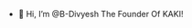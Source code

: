 - 👋 Hi, I’m @B-Divyesh
The Founder Of KAKI!
<!---
B-Divyesh/B-Divyesh is a ✨ special ✨ repository because its `README.md` (this file) appears on your GitHub profile.
You can click the Preview link to take a look at your changes.
--->
